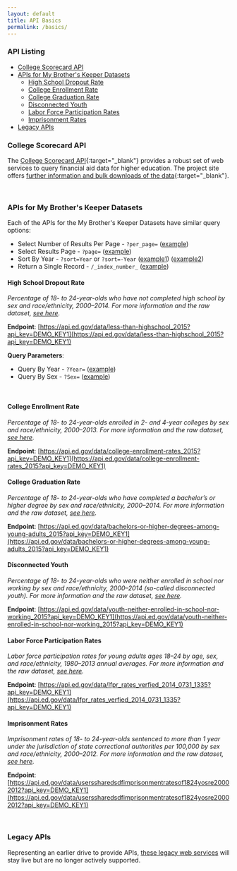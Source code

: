 ```yaml
---
layout: default
title: API Basics
permalink: /basics/
---
```


### API Listing

* [College Scorecard API](#college-scorecard-api)  
* [APIs for My Brother's Keeper Datasets](#apis-for-my-brothers-keeper-datasets)
  * [High School Dropout Rate](#high-school-dropout-rate)  
  * [College Enrollment Rate](#college-enrollment-rate)  
  * [College Graduation Rate](#college-graduation-rate)  
  * [Disconnected Youth](#disconnected-youth)  
  * [Labor Force Participation Rates](#labor-force-participation-rates)  
  * [Imprisonment Rates](#imprisonment-rates)  
* [Legacy APIs](#legacy-apis)  
  
### College Scorecard API

The [College Scorecard API](https://collegescorecard.ed.gov/data/documentation/){:target="_blank"} provides a robust set of web services to query financial aid data for higher education.  The project site offers [further information and bulk downloads of the data](https://collegescorecard.ed.gov/data/){:target="_blank"}.  

<br>
  
  
### APIs for My Brother's Keeper Datasets  

Each of the APIs for the My Brother's Keeper Datasets have similar query options:  

* Select Number of Results Per Page - `?per_page=`  ([example](https://api.ed.gov/data/less-than-highschool_2015?api_key=DEMO_KEY1&per_page=30))    
* Select Results Page - `?page=`  ([example](https://api.ed.gov/data/less-than-highschool_2015?api_key=DEMO_KEY1&page=2))  
* Sort By Year - `?sort=Year` or `?sort=-Year` ([example1](https://api.ed.gov/data/less-than-highschool_2015?api_key=DEMO_KEY1&sort=Year)) ([example2](https://api.ed.gov/data/less-than-highschool_2015?api_key=DEMO_KEY1&sort=-Year)) 
* Return a Single Record - `/_index_number_` ([example](https://api.ed.gov/data/less-than-highschool_2015/15?api_key=DEMO_KEY1))  


#### High School Dropout Rate

_Percentage of 18- to 24-year-olds who have not completed high school by sex and race/ethnicity, 2000–2014. For more information and the raw dataset, [see here](http://www2.ed.gov/rschstat/statistics/surveys/mbk/index.html)._

**Endpoint**: [https://api.ed.gov/data/less-than-highschool_2015?api_key=DEMO_KEY1](https://api.ed.gov/data/less-than-highschool_2015?api_key=DEMO_KEY1)

**Query Parameters**:    
* Query By Year - `?Year=`  ([example](https://api.ed.gov/data/less-than-highschool_2015?api_key=DEMO_KEY1&Year=2002))   
* Query By Sex - `?Sex=`  ([example](https://api.ed.gov/data/less-than-highschool_2015?api_key=DEMO_KEY1&Sex=Female))    

<br>

#### College Enrollment Rate

_Percentage of 18- to 24-year-olds enrolled in 2- and 4-year colleges by sex and race/ethnicity, 2000–2013. For more information and the raw dataset, [see here](http://www2.ed.gov/rschstat/statistics/surveys/mbk/index.html)._ 

**Endpoint**: [https://api.ed.gov/data/college-enrollment-rates_2015?api_key=DEMO_KEY1](https://api.ed.gov/data/college-enrollment-rates_2015?api_key=DEMO_KEY1)  

#### College Graduation Rate

_Percentage of 18- to 24-year-olds who have completed a bachelor’s or higher degree by sex and race/ethnicity, 2000–2014. For more information and the raw dataset, [see here](http://www2.ed.gov/rschstat/statistics/surveys/mbk/index.html)._ 

**Endpoint**: [https://api.ed.gov/data/bachelors-or-higher-degrees-among-young-adults_2015?api_key=DEMO_KEY1](https://api.ed.gov/data/bachelors-or-higher-degrees-among-young-adults_2015?api_key=DEMO_KEY1)  


#### Disconnected Youth

_Percentage of 18- to 24-year-olds who were neither enrolled in school nor working by sex and race/ethnicity, 2000–2014 (so-called disconnected youth). For more information and the raw dataset, [see here](http://www2.ed.gov/rschstat/statistics/surveys/mbk/index.html)._ 

**Endpoint**: [https://api.ed.gov/data/youth-neither-enrolled-in-school-nor-working_2015?api_key=DEMO_KEY1](https://api.ed.gov/data/youth-neither-enrolled-in-school-nor-working_2015?api_key=DEMO_KEY1)  


#### Labor Force Participation Rates

_Labor force participation rates for young adults ages 18–24 by age, sex, and race/ethnicity, 1980–2013 annual averages. For more information and the raw dataset, [see here](http://www2.ed.gov/rschstat/statistics/surveys/mbk/index.html)._ 

**Endpoint**: [https://api.ed.gov/data/lfpr_rates_verfied_2014_0731_1335?api_key=DEMO_KEY1](https://api.ed.gov/data/lfpr_rates_verfied_2014_0731_1335?api_key=DEMO_KEY1)  


#### Imprisonment Rates

_Imprisonment rates of 18- to 24-year-olds sentenced to more than 1 year under the jurisdiction of state correctional authorities per 100,000 by sex and race/ethnicity, 2000–2012. For more information and the raw dataset, [see here](http://www2.ed.gov/rschstat/statistics/surveys/mbk/index.html)._ 

**Endpoint**: [https://api.ed.gov/data/userssharedsdfimprisonmentratesof1824yosre20002012?api_key=DEMO_KEY1](https://api.ed.gov/data/userssharedsdfimprisonmentratesof1824yosre20002012?api_key=DEMO_KEY1)  


<br>

  
### Legacy APIs

Representing an earlier drive to provide APIs, [these legacy web services](https://pages.18f.gov/ED-Developer-Hub/legacy/) will stay live but are no longer actively supported.  
